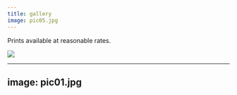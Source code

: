 ```yaml
---
title: gallery
image: pic05.jpg
---
```

Prints available at reasonable rates. 

<img src="/assets/images/pic01.jpg" />

---
image: pic01.jpg
---
